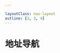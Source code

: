 ```yaml
---

layoutClass: nav-layout
outline: [2, 3, 4]
---
```


<script setup>
import Nav from './Nav/Nav.vue'
</script>

# 地址导航

<Nav></Nav>
